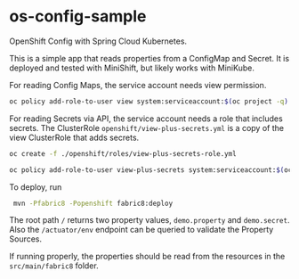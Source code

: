 # os-config-sample
OpenShift Config with Spring Cloud Kubernetes.

This is a simple app that reads properties from a ConfigMap and Secret. It is deployed and tested with MiniShift, but likely works with MiniKube.

For reading Config Maps, the service account needs view permission.

```bash
oc policy add-role-to-user view system:serviceaccount:$(oc project -q):default -n $(oc project -q)
```

For reading Secrets via API, the service account needs a role that includes secrets.
The ClusterRole `openshift/view-plus-secrets.yml` is a copy of the view ClusterRole that adds secrets. 

```bash
oc create -f ./openshift/roles/view-plus-secrets-role.yml

oc policy add-role-to-user view-plus-secrets system:serviceaccount:$(oc project -q):default -n $(oc project -q)
```

To deploy, run 

```bash
 mvn -Pfabric8 -Popenshift fabric8:deploy
```

The root path `/` returns two property values, `demo.property` and `demo.secret`. Also the `/actuator/env` endpoint can be queried to validate the Property Sources.

If running properly, the properties should be read from the resources in the `src/main/fabric8` folder.


